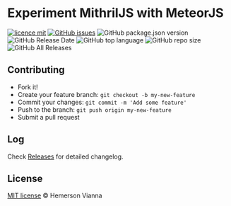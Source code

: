 # Experiment MithrilJS with MeteorJS

[![licence mit](https://img.shields.io/badge/license-MIT-blue.svg?style=flat-square)](http://hemersonvianna.mit-license.org/)
[![GitHub issues](https://img.shields.io/github/issues/org-victorinox/experiment-mithriljs-meteorjs.svg)](https://github.com/org-victorinox/experiment-mithriljs-meteorjs/issues)
![GitHub package.json version](https://img.shields.io/github/package-json/v/org-victorinox/experiment-mithriljs-meteorjs.svg)
![GitHub Release Date](https://img.shields.io/github/release-date/org-victorinox/experiment-mithriljs-meteorjs.svg)
![GitHub top language](https://img.shields.io/github/languages/top/org-victorinox/experiment-mithriljs-meteorjs.svg)
![GitHub repo size](https://img.shields.io/github/repo-size/org-victorinox/experiment-mithriljs-meteorjs.svg)
![GitHub All Releases](https://img.shields.io/github/downloads/org-victorinox/experiment-mithriljs-meteorjs/total.svg)

## Contributing

- Fork it!
- Create your feature branch: `git checkout -b my-new-feature`
- Commit your changes: `git commit -m 'Add some feature'`
- Push to the branch: `git push origin my-new-feature`
- Submit a pull request

## Log

Check [Releases](https://github.com/org-victorinox/experiment-mithriljs-meteorjs/releases) for detailed changelog.

## License

[MIT license](http://hemersonvianna.mit-license.org/) © Hemerson Vianna
